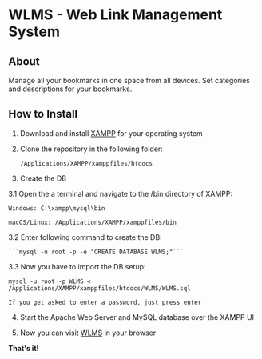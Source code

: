 # WLMS - Web Link Management System

## About

Manage all your bookmarks in one space from all devices. Set categories and descriptions for your bookmarks.


## How to Install

1. Download and install [XAMPP](https://www.apachefriends.org/download.html) for your operating system 

2. Clone the repository in the following folder: 

    ```/Applications/XAMPP/xamppfiles/htdocs```

3. Create the DB

3.1 Open the a terminal and navigate to the /bin directory of XAMPP:

    Windows: C:\xampp\mysql\bin

    macOS/Linux: /Applications/XAMPP/xamppfiles/bin

3.2 Enter following command to create the DB: 

    ```mysql -u root -p -e "CREATE DATABASE WLMS;"```

3.3 Now you have to import the DB setup:

    mysql -u root -p WLMS < /Applications/XAMPP/xamppfiles/htdocs/WLMS/WLMS.sql

    If you get asked to enter a password, just press enter

4. Start the Apache Web Server and MySQL database over the XAMPP UI

5. Now you can visit [WLMS](http://localhost/WLMS/index.php) in your browser

**That's it!**
